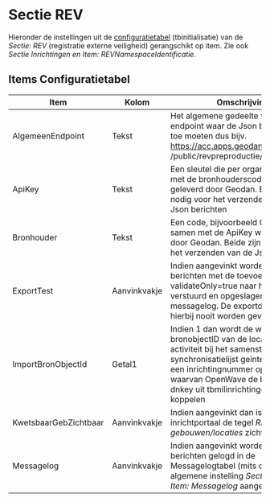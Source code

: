 # Sectie REV

Hieronder de instellingen uit de [configuratietabel](/docs/instellen_inrichten/configuratie.md) (tbinitialisatie) van de *Sectie: REV* (registratie externe veiligheid) gerangschikt op item. Zie ook *Sectie Inrichtingen en Item: REVNamespaceIdentificatie*.

## Items Configuratietabel

| Item | Kolom | Omschrijving |
|---|---|---|
| AlgemeenEndpoint | Tekst |Het algemene gedeelte van het endpoint waar de Json berichten naar toe moeten dus bijv. <https://acc.apps.geodan.nl> /public/revpreproductie/rev/api/rev/v3 |
| ApiKey | Tekst |Een sleutel die per organisatie samen met de bronhouderscode wordt geleverd door Geodan. Beide zijn nodig voor het verzenden van de Json berichten |
| Bronhouder | Tekst |Een code, bijvoorbeeld 00002, die samen met de ApiKey wordt geleverd door Geodan. Beide zijn nodig voor het verzenden van de Json berichten |
| ExportTest | Aanvinkvakje |Indien aangevinkt worden de Json berichten met de toevoeging validateOnly=true naar het endpoint verstuurd en opgeslagen in de messagelog. De exportdatum zal hierbij nooit worden gevuld |
| ImportBronObjectId | Getal1| Indien 1 dan wordt de waarde van de bronobjectID van de locatieEV-activiteit bij het samenstellen van de synchronisatielijst geinterpreteerd als een inrichtingnummer op grond waarvan OpenWave de bijbehorende dnkey uit tbmilinrichtingen kan koppelen |
| KwetsbaarGebZichtbaar | Aanvinkvakje |Indien aangevinkt dan is in het inrichtportaal de tegel *REV kwetsbare gebouwen/locaties* zichtbaar |
| Messagelog | Aanvinkvakje |Indien aangevinkt worden de Json berichten gelogd in de Messagelogtabel (mits ook de algemene instelling *Sectie: OWB en Item: Messagelog* aangevinkt is |
